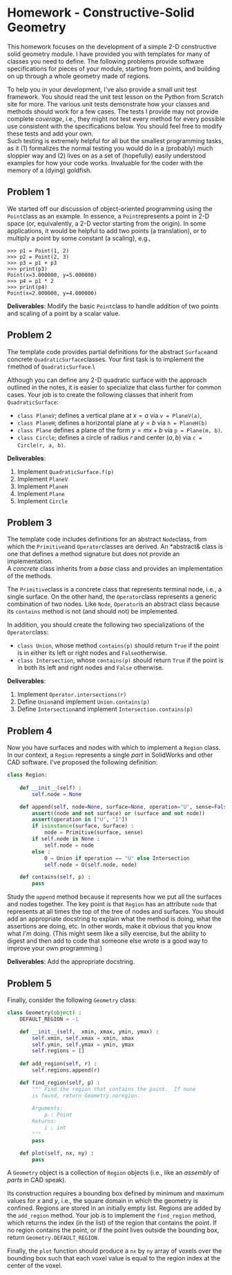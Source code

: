 # Homework - Constructive-Solid Geometry

This homework focuses on the development of a
simple 2-D constructive solid geometry module.  I have provided you
with templates for many of classes you need to define.  The following
problems provide software specifications for pieces of your 
module, starting from points, and building on up through a 
whole geometry made of regions.

To help you in your development,
I've also provide a small unit test framework.  You should read
the unit test lesson on the Python from Scratch site for more.
The various unit tests demonstrate how your classes and methods
should work for a few cases.  The tests I provide may not provide
complete *coverage*, i.e., they might not test every method
for every possible use consistent with the specifications below.
You should feel free to modify these tests and add your own.  
Such testing is extremely helpful for all but the smallest programming
tasks, as it (1) formalizes the normal testing you would do in a (probably) much
sloppier way and (2) lives on as a set of (hopefully) easily understood
examples for how your code works.  Invaluable for the coder with 
the memory of a (dying) goldfish.

## Problem 1 

We started off our discussion of object-oriented programming
using the `Point`class as an example.  In essence, a 
`Point`represents a point in 2-D space (or, equivalently,
a 2-D vector starting from the origin).  In some applications,
it would be helpful to add two points (a translation), or to 
multiply a point by some constant (a scaling), e.g.,

```
>>> p1 = Point(1, 2)
>>> p2 = Point(2, 3)
>>> p3 = p1 + p3
>>> print(p3)
Point(x=3.000000, y=5.000000)
>>> p4 = p1 * 2
>>> print(p4)
Point(x=2.000000, y=4.000000)
```

**Deliverables**: Modify the basic `Point`class to handle addition of
two points and scaling of a point by a scalar value.



## Problem 2 

The template code provides partial definitions for 
the abstract `Surface`and concrete 
`QuadraticSurface`classes.  Your
first task is to implement the `f`method of `QuadraticSurface`.\\

Although you can define any 2-D quadratic surface with the approach
outlined in the notes, it is easier to specialize that
class further for common cases.  Your job is to 
create the following classes that inherit from `QuadraticSurface`:

  - `class PlaneV`; defines a vertical plane at $x=a$ via `v = PlaneV(a)`,
  - `class PlaneH`; defines a horizontal plane at $y=b$ via
        `h = PlaneH(b)`
  - `class Plane` defines a plane of the form $y = mx + b$
        via `p = Plane(m, b)`.
  - `class Circle`; defines a circle of radius $r$ and center $(a, b)$
       via `c = Circle(r, a, b)`.

**Deliverables**:

  1.  Implement `QuadraticSurface.f(p)`
  2. Implement `PlaneV`
  3. Implement `PlaneH`
  4. Implement `Plane`
  5. Implement `Circle`



## Problem 3


The template code includes definitions for 
an abstract `Node`class, from which 
the  `Primitive`and  `Operator`classes 
are derived.  An *abstract& class 
is one that defines a method signature but 
does not provide an implementation.  
A *concrete* class inherits
from a *base* class and provides an 
implementation of the methods. 

The `Primitive`class is a concrete class 
that represents
terminal node, i.e., a single surface.  On the other hand,
the  `Operator`class represents a generic combination
of two nodes.  Like `Node`, 
`Operator`is an abstract
class because its `contains` method is 
not (and should not) be implemented. 

In addition,  you  should create the following two specializations
of the `Operator`class:

  - `class Union`, whose method `contains(p)`
     should return `True` if the point is in either 
     its left or right nodes and `False`otherwise.
  - `class Intersection`, whose `contains(p)`
    should return `True` if the point is in both 
    its left and right nodes and `False` otherwise.

**Deliverables**:

  1. Implement `Operator.intersections(r)`
  2. Define `Union`and implement `Union.contains(p)`
  3. Define `Intersection`and implement `Intersection.contains(p)`



## Problem 4 

Now you have surfaces and nodes with which to 
implement a `Region` class.  In our context, a `Region` 
represents a single *part* in SolidWorks and other CAD software.  I've proposed the 
following definition:

```python
class Region:
    
    def __init__(self) :
        self.node = None

    def append(self, node=None, surface=None, operation="U", sense=False) :
        assert((node and not surface) or (surface and not node))
        assert(operation in ["U", "I"])
        if isinstance(surface, Surface) :
            node = Primitive(surface, sense)
        if self.node is None :
            self.node = node
        else :
            O = Union if operation == "U" else Intersection
            self.node = O(self.node, node)

    def contains(self, p) :
        pass 
```

Study the `append` method because it represents
how we put all the surfaces and nodes together.  The 
key point is that `Region` has an attribute 
`node` that represents at all times the top of 
the tree of nodes and surfaces.  You should add 
an appropriate docstring to explain what the method
is doing, what the assertions are doing, etc.  In 
other words, make it obvious that you know what
*I'm* doing.  (This might seem like a silly exercise,
but the ability to digest and then add to code
that someone else wrote is a good way to improve
your own programming.) 

**Deliverables**: Add the appropriate docstring.

## Problem 5

Finally, consider the following `Geometry` class:

```python
class Geometry(object) :
    DEFAULT_REGION = -1    

    def __init__(self,  xmin, xmax, ymin, ymax) :
        self.xmin, self.xmax = xmin, xmax
        self.ymin, self.ymax = ymin, ymax
        self.regions = []
        
    def add_region(self, r) :
        self.regions.append(r)

    def find_region(self, p) :
        """ Find the region that contains the point.  If none 
        is found, return Geometry.noregion.
         
        Arguments:
            p : Point
        Returns:
            i : int
        """
        pass

    def plot(self, nx, ny) :
        pass
```

A `Geometry` object is a collection of `Region` objects
(i.e., like an *assembly* of *parts* in CAD speak).  

Its construction requires a bounding box defined 
by minimum and maximum values for $x$ and $y$, i.e.,
the square domain in which the geometry is confined.
Regions are stored in an initially empty list.  Regions
are added by the `add_region` method.  Your job
is to implement the `find_region` method, which 
returns the index (in the list) of the region that
contains the point.  If no region contains the point,
or if the point lives outside the bounding box, return
`Geometry.DEFAULT_REGION`. 

Finally, the `plot` function should produce a `nx` by `ny` array of voxels over the bounding box such that each voxel value is equal to the region index at the center of the voxel.
